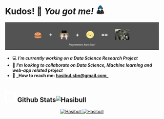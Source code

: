 # Kudos! 🥇 _You got me!_ <img src = "https://github.com/Hasibull/Hasibull/blob/main/assets/hacker.gif" width = 30px></div>

<img src="https://github.com/Hasibull/Hasibull/blob/main/assets/Hasibull_cover.gif">
<br>

- 💻 **_I’m currently working on a Data Science Research Project_**
- 👯 **_I’m looking to collaborate on Data Science, Machine learning and web-app related project_**
- 📧 **\_How to reach me: **hasibul.sbn@gmail.com**\_**

<div style="display:flex; flex-direction: row; justify-content: space between;">
  <div>
    <h2><img src="https://github.com/Hasibull/Hasibull/blob/main/assets/stats.gif" width="35"><b> Github Stats </b> <img align="right" style="margin-top:15px;" src="https://komarev.com/ghpvc/?username=Hasibull&label=Profile%20views&color=0e75b6&style=flat" alt="Hasibull" /></h2>
  </div>
</div>
<div align="center">

<a href="https://github.com/Hasibull/">
  <img src="https://github-readme-stats.vercel.app/api?username=Hasibull&include_all_commits=true&count_private=true&show_icons=true&line_height=28&title_color=7A7ADB&icon_color=2234AE&text_color=D3D3D3&bg_color=0,000000,130F40" width="450" alt="Hasibull"/>
  <img src="https://github-readme-stats.vercel.app/api/top-langs?username=Hasibull&show_icons=true&lang_count=6&locale=en&layout=compact&line_height=14&title_color=7A7ADB&icon_color=2234AE&text_color=D3D3D3&bg_color=0,000000,130F40" width="375"  alt="Hasibull"/>

</a>
</div>
